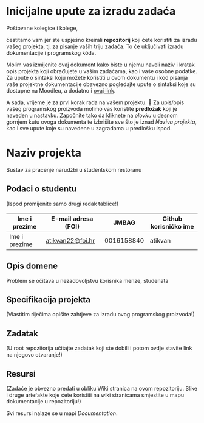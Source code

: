 # Inicijalne upute za izradu zadaća
Poštovane kolegice i kolege, 

čestitamo vam jer ste uspješno kreirali **repozitorij** koji ćete koristiti za izradu vašeg projekta, tj. za pisanje vaših triju zadaća. To će uključivati izradu dokumentacije i programskog kôda.

Molim vas izmijenite ovaj dokument kako biste u njemu naveli naziv i kratak opis projekta koji obrađujete u vašim zadaćama, kao i vaše osobne podatke. Za upute o sintaksi koju možete koristiti u ovom dokumentu i kod pisanja vaše projektne dokumentacije obavezno pogledajte upute o sintaksi koje su dostupne na Moodleu, a dodatno i [ovaj link](https://guides.github.com/features/mastering-markdown/).

A sada, vrijeme je za prvi korak rada na vašem projektu. 🙂 Za upis/opis vašeg programskog proizvoda molimo vas koristite **predložak** koji je naveden u nastavku. Započnite tako da kliknete na *olovku* u desnom gornjem kutu ovoga dokumenta te izbrišite sve što je iznad _Naziva projekta_, kao i sve upute koje su navedene u zagradama u predlošku ispod.

# Naziv projekta
Sustav za praćenje narudžbi u studentskom restoranu

## Podaci o studentu
(Ispod promijenite samo drugi redak tablice!)

Ime i prezime | E-mail adresa (FOI) | JMBAG | Github korisničko ime
------------  | ------------------- | ----- | ---------------------
Ime i prezime | atikvan22@foi.hr | 0016158840 | atikvan


## Opis domene
Problem se očitava u nezadovoljstvu korisnika menze, studenata

## Specifikacija projekta
(Vlastitim riječima opišite zahtjeve za izradu ovog programskog proizvoda!)

## Zadatak
(U root repozitorija učitajte zadatak koji ste dobili i potom ovdje stavite link na njegovo otvaranje!)

## Resursi
(Zadaće je obvezno predati u obliku Wiki stranica na ovom repozitoriju. Slike i druge artefakte koje ćete koristiti na wiki stranicama smjestite u mapu dokumentacije u repozitoriju!)

Svi resursi nalaze se u mapi _Documentation_.

